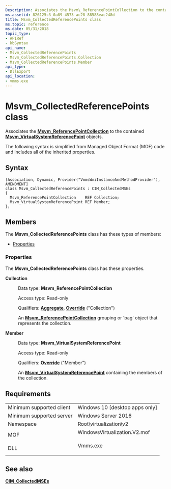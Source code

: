 ```yaml
---
Description: Associates the Msvm\_ReferencePointCollection to the contained Msvm\_VirtualSystemReferencePoint objects.
ms.assetid: 826125c3-0a89-4573-ac28-88588eac248d
title: Msvm_CollectedReferencePoints class
ms.topic: reference
ms.date: 05/31/2018
topic_type: 
- APIRef
- kbSyntax
api_name: 
- Msvm_CollectedReferencePoints
- Msvm_CollectedReferencePoints.Collection
- Msvm_CollectedReferencePoints.Member
api_type: 
- DllExport
api_location: 
- vmms.exe
---
```


# Msvm\_CollectedReferencePoints class

Associates the [**Msvm\_ReferencePointCollection**](msvm-referencepointcollection.md) to the contained [**Msvm\_VirtualSystemReferencePoint**](msvm-virtualsystemreferencepoint.md) objects.

The following syntax is simplified from Managed Object Format (MOF) code and includes all of the inherited properties.

## Syntax

``` syntax
[Association, Dynamic, Provider("VmmsWmiInstanceAndMethodProvider"), AMENDMENT]
class Msvm_CollectedReferencePoints : CIM_CollectedMSEs
{
  Msvm_ReferencePointCollection    REF Collection;
  Msvm_VirtualSystemReferencePoint REF Member;
};
```

## Members

The **Msvm\_CollectedReferencePoints** class has these types of members:

-   [Properties](#properties)

### Properties

The **Msvm\_CollectedReferencePoints** class has these properties.

<dl> <dt>

**Collection**
</dt> <dd> <dl> <dt>

Data type: **Msvm\_ReferencePointCollection**
</dt> <dt>

Access type: Read-only
</dt> <dt>

Qualifiers: [**Aggregate**](/windows/desktop/WmiSdk/standard-qualifiers), [**Override**](/windows/desktop/WmiSdk/standard-qualifiers) ("Collection")
</dt> </dl>

An [**Msvm\_ReferencePointCollection**](msvm-referencepointcollection.md) grouping or 'bag' object that represents the collection.

</dd> <dt>

**Member**
</dt> <dd> <dl> <dt>

Data type: **Msvm\_VirtualSystemReferencePoint**
</dt> <dt>

Access type: Read-only
</dt> <dt>

Qualifiers: [**Override**](/windows/desktop/WmiSdk/standard-qualifiers) ("Member")
</dt> </dl>

An [**Msvm\_VirtualSystemReferencePoint**](msvm-virtualsystemreferencepoint.md) containing the members of the collection.

</dd> </dl>

## Requirements



|                                     |                                                                                                         |
|-------------------------------------|---------------------------------------------------------------------------------------------------------|
| Minimum supported client<br/> | Windows 10 \[desktop apps only\]<br/>                                                             |
| Minimum supported server<br/> | Windows Server 2016<br/>                                                                          |
| Namespace<br/>                | Root\\virtualization\\v2<br/>                                                                     |
| MOF<br/>                      | <dl> <dt>WindowsVirtualization.V2.mof</dt> </dl> |
| DLL<br/>                      | <dl> <dt>Vmms.exe</dt> </dl>                     |



## See also

<dl> <dt>

[**CIM\_CollectedMSEs**](cim-collectedmses.md)
</dt> </dl>

 


